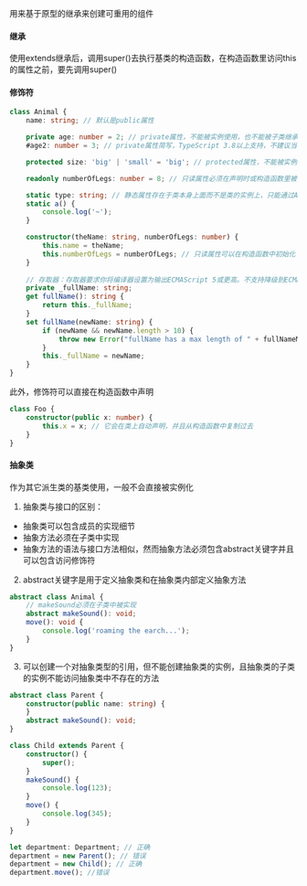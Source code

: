 用来基于原型的继承来创建可重用的组件

#### 继承

使用extends继承后，调用super()去执行基类的构造函数，在构造函数里访问this的属性之前，要先调用super()

#### 修饰符

```ts
class Animal {
    name: string; // 默认是public属性

    private age: number = 2; // private属性，不能被实例使用，也不能被子类继承
    #age2: number = 3; // private属性简写，TypeScript 3.8以上支持，不建议当前使用

    protected size: 'big' | 'small' = 'big'; // protected属性，不能被实例使用，但可以被继承

    readonly numberOfLegs: number = 8; // 只读属性必须在声明时或构造函数里被初始化

    static type: string; // 静态属性存在于类本身上面而不是类的实例上，只能通过Animal.type被使用，一般都用做工具类，或者对于所有示例都一致的属性。
    static a() {
        console.log('~');
    }

    constructor(theName: string, numberOfLegs: number) {
        this.name = theName;
        this.numberOfLegs = numberOfLegs; // 只读属性可以在构造函数中初始化
    }
 
    // 存取器：存取器要求你将编译器设置为输出ECMAScript 5或更高。不支持降级到ECMAScript 3。 其次，只带有get不带有set的存取器自动被推断为readonly
    private _fullName: string;
    get fullName(): string {
        return this._fullName;
    }
    set fullName(newName: string) {
        if (newName && newName.length > 10) {
            throw new Error("fullName has a max length of " + fullNameMaxLength);
        }
        this._fullName = newName;
    }
}
```

此外，修饰符可以直接在构造函数中声明

```ts
class Foo {
    constructor(public x: number) {
        this.x = x; // 它会在类上自动声明，并且从构造函数中复制过去
    }
}
```

#### 抽象类

作为其它派生类的基类使用，一般不会直接被实例化

1. 抽象类与接口的区别：

- 抽象类可以包含成员的实现细节
- 抽象方法必须在子类中实现
- 抽象方法的语法与接口方法相似，然而抽象方法必须包含abstract关键字并且可以包含访问修饰符

2. abstract关键字是用于定义抽象类和在抽象类内部定义抽象方法

```ts
abstract class Animal {
    // makeSound必须在子类中被实现
    abstract makeSound(): void;
    move(): void {
        console.log('roaming the earch...');
    }
}
```

3. 可以创建一个对抽象类型的引用，但不能创建抽象类的实例，且抽象类的子类的实例不能访问抽象类中不存在的方法

```ts
abstract class Parent {
    constructor(public name: string) {
    }
    abstract makeSound(): void;
}

class Child extends Parent {
    constructor() {
        super();
    }
    makeSound() {
        console.log(123);
    }
    move() {
        console.log(345);
    }
}

let department: Department; // 正确
department = new Parent(); // 错误
department = new Child(); // 正确
department.move(); //错误
```

